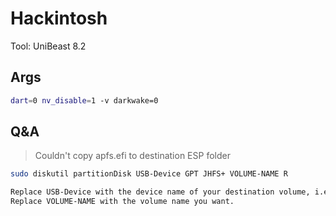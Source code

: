 # Hackintosh

Tool: UniBeast 8.2

## Args

```bash
dart=0 nv_disable=1 -v darkwake=0
```



## Q&A

> Couldn't copy apfs.efi to destination ESP folder

```bash
sudo diskutil partitionDisk USB-Device GPT JHFS+ VOLUME-NAME R

Replace USB-Device with the device name of your destination volume, i.e. /dev/disk2
Replace VOLUME-NAME with the volume name you want.
```

